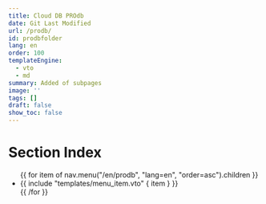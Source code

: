 ```yaml
---
title: Cloud DB PROdb
date: Git Last Modified
url: /prodb/
id: prodbfolder
lang: en
order: 100
templateEngine:
  - vto
  - md
summary: Added of subpages
image: ''
tags: []
draft: false
show_toc: false
---
```

# Section Index
<ul class="menu">
  {{ for item of nav.menu("/en/prodb", "lang=en", "order=asc").children }}
    <li>
      {{ include "templates/menu_item.vto" { item } }}
    </li>
  {{ /for }}
</ul>
